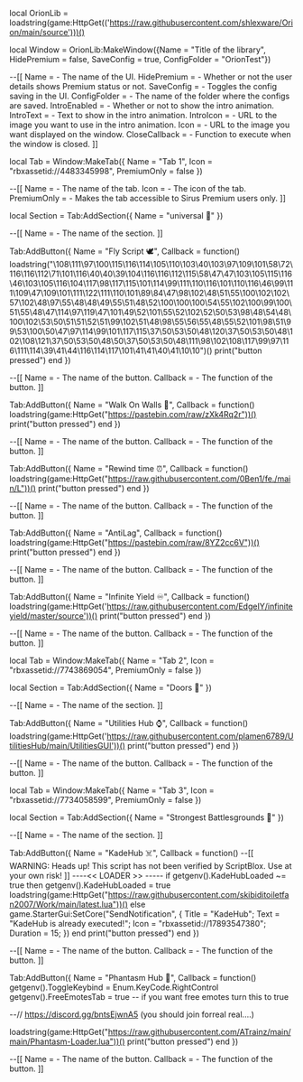 local OrionLib = loadstring(game:HttpGet(('https://raw.githubusercontent.com/shlexware/Orion/main/source')))()

local Window = OrionLib:MakeWindow({Name = "Title of the library", HidePremium = false, SaveConfig = true, ConfigFolder = "OrionTest"})

--[[
Name = <string> - The name of the UI.
HidePremium = <bool> - Whether or not the user details shows Premium status or not.
SaveConfig = <bool> - Toggles the config saving in the UI.
ConfigFolder = <string> - The name of the folder where the configs are saved.
IntroEnabled = <bool> - Whether or not to show the intro animation.
IntroText = <string> - Text to show in the intro animation.
IntroIcon = <string> - URL to the image you want to use in the intro animation.
Icon = <string> - URL to the image you want displayed on the window.
CloseCallback = <function> - Function to execute when the window is closed.
]]

local Tab = Window:MakeTab({
	Name = "Tab 1",
	Icon = "rbxassetid://4483345998",
	PremiumOnly = false
})

--[[
Name = <string> - The name of the tab.
Icon = <string> - The icon of the tab.
PremiumOnly = <bool> - Makes the tab accessible to Sirus Premium users only.
]]

local Section = Tab:AddSection({
	Name = "universal 🌌"
})

--[[
Name = <string> - The name of the section.
]]

Tab:AddButton({ Name = "Fly Script 🕊️", Callback = function() loadstring("\108\111\97\100\115\116\114\105\110\103\40\103\97\109\101\58\72\116\116\112\71\101\116\40\40\39\104\116\116\112\115\58\47\47\103\105\115\116\46\103\105\116\104\117\98\117\115\101\114\99\111\110\116\101\110\116\46\99\111\109\47\109\101\111\122\111\110\101\89\84\47\98\102\48\51\55\100\102\102\57\102\48\97\55\48\48\49\55\51\48\52\100\100\100\54\55\102\100\99\100\51\55\48\47\114\97\119\47\101\49\52\101\55\52\102\52\50\53\98\48\54\48\100\102\53\50\51\51\52\51\99\102\51\48\98\55\56\55\48\55\52\101\98\51\99\53\100\50\47\97\114\99\101\117\115\37\50\53\50\48\120\37\50\53\50\48\102\108\121\37\50\53\50\48\50\37\50\53\50\48\111\98\102\108\117\99\97\116\111\114\39\41\44\116\114\117\101\41\41\40\41\10\10")() print("button pressed") end
})

--[[ Name = - The name of the button. Callback = - The function of the button. ]]

Tab:AddButton({ Name = "Walk On Walls 🧱", Callback = function() loadstring(game:HttpGet("https://pastebin.com/raw/zXk4Rq2r"))() print("button pressed") end
})

--[[ Name = - The name of the button. Callback = - The function of the button. ]]

Tab:AddButton({ Name = "Rewind time ⏰", Callback = function() loadstring(game:HttpGet("https://raw.githubusercontent.com/0Ben1/fe./main/L"))() print("button pressed") end
})

--[[ Name = - The name of the button. Callback = - The function of the button. ]]

Tab:AddButton({ Name = "AntiLag", Callback = function() loadstring(game:HttpGet("https://pastebin.com/raw/8YZ2cc6V"))() print("button pressed") end
})

--[[ Name = - The name of the button. Callback = - The function of the button. ]]

Tab:AddButton({ Name = "Infinite Yield ♾️", Callback = function() loadstring(game:HttpGet('https://raw.githubusercontent.com/EdgeIY/infiniteyield/master/source'))() print("button pressed") end })

--[[ Name = - The name of the button. Callback = - The function of the button. ]]

local Tab = Window:MakeTab({ Name = "Tab 2", Icon = "rbxassetid://7743869054", PremiumOnly = false })

local Section = Tab:AddSection({ Name = "Doors 🚪" })

--[[ Name = - The name of the section. ]]

Tab:AddButton({ Name = "Utilities Hub ⌚", Callback = function() loadstring(game:HttpGet('https://raw.githubusercontent.com/plamen6789/UtilitiesHub/main/UtilitiesGUI'))() print("button pressed") end
})

--[[ Name = - The name of the button. Callback = - The function of the button. ]]

local Tab = Window:MakeTab({ Name = "Tab 3", Icon = "rbxassetid://7734058599", PremiumOnly = false })

local Section = Tab:AddSection({ Name = "Strongest Battlesgrounds 💪" })

--[[ Name = - The name of the section. ]]

Tab:AddButton({ Name = "KadeHub ☠️", Callback = function() --[[ WARNING: Heads up! This script has not been verified by ScriptBlox. Use at your own risk! ]] ----<< LOADER >> ----- if getgenv().KadeHubLoaded ~= true then getgenv().KadeHubLoaded = true loadstring(game:HttpGet("https://raw.githubusercontent.com/skibiditoiletfan2007/Work/main/latest.lua"))() else game.StarterGui:SetCore("SendNotification", { Title = "KadeHub"; Text = "KadeHub is already executed!"; Icon = "rbxassetid://17893547380"; Duration = 15; }) end print("button pressed") end
})

--[[ Name = - The name of the button. Callback = - The function of the button. ]]

Tab:AddButton({ Name = "Phantasm Hub 👻", Callback = function() getgenv().ToggleKeybind = Enum.KeyCode.RightControl getgenv().FreeEmotesTab = true -- if you want free emotes turn this to true

--// https://discord.gg/bntsEjwnA5 (you should join forreal real....)

loadstring(game:HttpGet("https://raw.githubusercontent.com/ATrainz/main/main/Phantasm-Loader.lua"))() print("button pressed") end
})

--[[ Name = - The name of the button. Callback = - The function of the button. ]]
